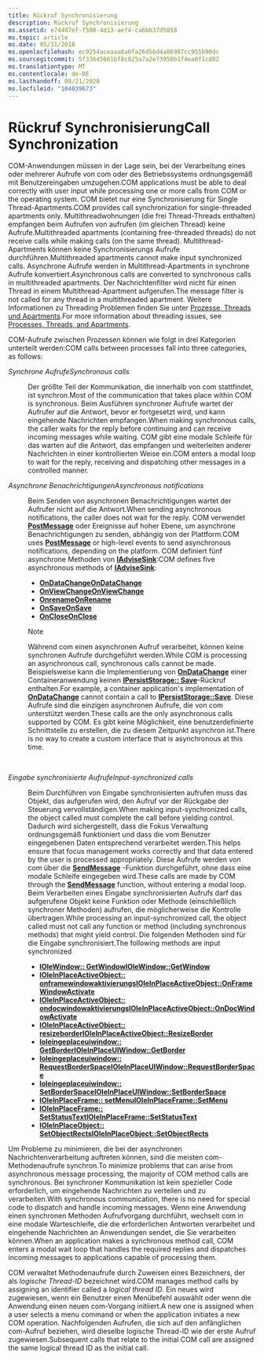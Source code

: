 ```yaml
---
title: Rückruf Synchronisierung
description: Rückruf Synchronisierung
ms.assetid: e74407ef-f500-4d13-aef4-ca6bb37d5858
ms.topic: article
ms.date: 05/31/2018
ms.openlocfilehash: ec9254aceaaa8a6fa26d56d4a86987cc955b90dc
ms.sourcegitcommit: 5f33645661bf8c825a7a2e73950b1f4ea0f1cd82
ms.translationtype: MT
ms.contentlocale: de-DE
ms.lasthandoff: 08/21/2020
ms.locfileid: "104039673"
---
```

# <a name="call-synchronization"></a><span data-ttu-id="39919-103">Rückruf Synchronisierung</span><span class="sxs-lookup"><span data-stu-id="39919-103">Call Synchronization</span></span>

<span data-ttu-id="39919-104">COM-Anwendungen müssen in der Lage sein, bei der Verarbeitung eines oder mehrerer Aufrufe von com oder des Betriebssystems ordnungsgemäß mit Benutzereingaben umzugehen.</span><span class="sxs-lookup"><span data-stu-id="39919-104">COM applications must be able to deal correctly with user input while processing one or more calls from COM or the operating system.</span></span> <span data-ttu-id="39919-105">COM bietet nur eine Synchronisierung für Single Thread-Apartments.</span><span class="sxs-lookup"><span data-stu-id="39919-105">COM provides call synchronization for single-threaded apartments only.</span></span> <span data-ttu-id="39919-106">Multithreadwohnungen (die frei Thread-Threads enthalten) empfangen beim Aufrufen von aufrufen (im gleichen Thread) keine Aufrufe.</span><span class="sxs-lookup"><span data-stu-id="39919-106">Multithreaded apartments (containing free-threaded threads) do not receive calls while making calls (on the same thread).</span></span> <span data-ttu-id="39919-107">Multithread-Apartments können keine Synchronisierungs Aufrufe durchführen.</span><span class="sxs-lookup"><span data-stu-id="39919-107">Multithreaded apartments cannot make input synchronized calls.</span></span> <span data-ttu-id="39919-108">Asynchrone Aufrufe werden in Multithread-Apartments in synchrone Aufrufe konvertiert.</span><span class="sxs-lookup"><span data-stu-id="39919-108">Asynchronous calls are converted to synchronous calls in multithreaded apartments.</span></span> <span data-ttu-id="39919-109">Der Nachrichtenfilter wird nicht für einen Thread in einem Multithread-Apartment aufgerufen.</span><span class="sxs-lookup"><span data-stu-id="39919-109">The message filter is not called for any thread in a multithreaded apartment.</span></span> <span data-ttu-id="39919-110">Weitere Informationen zu Threading Problemen finden Sie unter [Prozesse, Threads und Apartments](processes--threads--and-apartments.md).</span><span class="sxs-lookup"><span data-stu-id="39919-110">For more information about threading issues, see [Processes, Threads, and Apartments](processes--threads--and-apartments.md).</span></span>

<span data-ttu-id="39919-111">COM-Aufrufe zwischen Prozessen können wie folgt in drei Kategorien unterteilt werden:</span><span class="sxs-lookup"><span data-stu-id="39919-111">COM calls between processes fall into three categories, as follows:</span></span>

<dl> <dt>

<span data-ttu-id="39919-112"><span id="Synchronous_calls"></span><span id="synchronous_calls"></span><span id="SYNCHRONOUS_CALLS"></span>*Synchrone Aufrufe*</span><span class="sxs-lookup"><span data-stu-id="39919-112"><span id="Synchronous_calls"></span><span id="synchronous_calls"></span><span id="SYNCHRONOUS_CALLS"></span>*Synchronous calls*</span></span>
</dt> <dd>

<span data-ttu-id="39919-113">Der größte Teil der Kommunikation, die innerhalb von com stattfindet, ist synchron.</span><span class="sxs-lookup"><span data-stu-id="39919-113">Most of the communication that takes place within COM is synchronous.</span></span> <span data-ttu-id="39919-114">Beim Ausführen synchroner Aufrufe wartet der Aufrufer auf die Antwort, bevor er fortgesetzt wird, und kann eingehende Nachrichten empfangen.</span><span class="sxs-lookup"><span data-stu-id="39919-114">When making synchronous calls, the caller waits for the reply before continuing and can receive incoming messages while waiting.</span></span> <span data-ttu-id="39919-115">COM gibt eine modale Schleife für das warten auf die Antwort, das empfangen und weiterleiten anderer Nachrichten in einer kontrollierten Weise ein.</span><span class="sxs-lookup"><span data-stu-id="39919-115">COM enters a modal loop to wait for the reply, receiving and dispatching other messages in a controlled manner.</span></span>

</dd> <dt>

<span data-ttu-id="39919-116"><span id="Asynchronous_notifications"></span><span id="asynchronous_notifications"></span><span id="ASYNCHRONOUS_NOTIFICATIONS"></span>*Asynchrone Benachrichtigungen*</span><span class="sxs-lookup"><span data-stu-id="39919-116"><span id="Asynchronous_notifications"></span><span id="asynchronous_notifications"></span><span id="ASYNCHRONOUS_NOTIFICATIONS"></span>*Asynchronous notifications*</span></span>
</dt> <dd>

<span data-ttu-id="39919-117">Beim Senden von asynchronen Benachrichtigungen wartet der Aufrufer nicht auf die Antwort.</span><span class="sxs-lookup"><span data-stu-id="39919-117">When sending asynchronous notifications, the caller does not wait for the reply.</span></span> <span data-ttu-id="39919-118">COM verwendet [**PostMessage**](/windows/win32/api/winuser/nf-winuser-postmessagea) oder Ereignisse auf hoher Ebene, um asynchrone Benachrichtigungen zu senden, abhängig von der Plattform.</span><span class="sxs-lookup"><span data-stu-id="39919-118">COM uses [**PostMessage**](/windows/win32/api/winuser/nf-winuser-postmessagea) or high-level events to send asynchronous notifications, depending on the platform.</span></span> <span data-ttu-id="39919-119">COM definiert fünf asynchrone Methoden von [**IAdviseSink**](/windows/desktop/api/ObjIdl/nn-objidl-iadvisesink):</span><span class="sxs-lookup"><span data-stu-id="39919-119">COM defines five asynchronous methods of [**IAdviseSink**](/windows/desktop/api/ObjIdl/nn-objidl-iadvisesink):</span></span>

-   [<span data-ttu-id="39919-120">**OnDataChange**</span><span class="sxs-lookup"><span data-stu-id="39919-120">**OnDataChange**</span></span>](/windows/desktop/api/ObjIdl/nf-objidl-iadvisesink-ondatachange)
-   [<span data-ttu-id="39919-121">**OnViewChange**</span><span class="sxs-lookup"><span data-stu-id="39919-121">**OnViewChange**</span></span>](/windows/desktop/api/ObjIdl/nf-objidl-iadvisesink-onviewchange)
-   [<span data-ttu-id="39919-122">**Onrename**</span><span class="sxs-lookup"><span data-stu-id="39919-122">**OnRename**</span></span>](/windows/desktop/api/ObjIdl/nf-objidl-iadvisesink-onrename)
-   [<span data-ttu-id="39919-123">**OnSave**</span><span class="sxs-lookup"><span data-stu-id="39919-123">**OnSave**</span></span>](/windows/desktop/api/ObjIdl/nf-objidl-iadvisesink-onsave)
-   [<span data-ttu-id="39919-124">**OnClose**</span><span class="sxs-lookup"><span data-stu-id="39919-124">**OnClose**</span></span>](/windows/desktop/api/ObjIdl/nf-objidl-iadvisesink-onclose)

> [!Note]  
> <span data-ttu-id="39919-125">Während com einen asynchronen Aufruf verarbeitet, können keine synchronen Aufrufe durchgeführt werden.</span><span class="sxs-lookup"><span data-stu-id="39919-125">While COM is processing an asynchronous call, synchronous calls cannot be made.</span></span> <span data-ttu-id="39919-126">Beispielsweise kann die Implementierung von [**OnDataChange**](/windows/desktop/api/ObjIdl/nf-objidl-iadvisesink-ondatachange) einer Containeranwendung keinen [**IPersistStorage:: Save**](/windows/desktop/api/ObjIdl/nf-objidl-ipersiststorage-save)-Rückruf enthalten.</span><span class="sxs-lookup"><span data-stu-id="39919-126">For example, a container application's implementation of [**OnDataChange**](/windows/desktop/api/ObjIdl/nf-objidl-iadvisesink-ondatachange) cannot contain a call to [**IPersistStorage::Save**](/windows/desktop/api/ObjIdl/nf-objidl-ipersiststorage-save).</span></span> <span data-ttu-id="39919-127">Diese Aufrufe sind die einzigen asynchronen Aufrufe, die von com unterstützt werden.</span><span class="sxs-lookup"><span data-stu-id="39919-127">These calls are the only asynchronous calls supported by COM.</span></span> <span data-ttu-id="39919-128">Es gibt keine Möglichkeit, eine benutzerdefinierte Schnittstelle zu erstellen, die zu diesem Zeitpunkt asynchron ist.</span><span class="sxs-lookup"><span data-stu-id="39919-128">There is no way to create a custom interface that is asynchronous at this time.</span></span>

 

</dd> <dt>

<span data-ttu-id="39919-129"><span id="Input-synchronized_calls"></span><span id="input-synchronized_calls"></span><span id="INPUT-SYNCHRONIZED_CALLS"></span>*Eingabe synchronisierte Aufrufe*</span><span class="sxs-lookup"><span data-stu-id="39919-129"><span id="Input-synchronized_calls"></span><span id="input-synchronized_calls"></span><span id="INPUT-SYNCHRONIZED_CALLS"></span>*Input-synchronized calls*</span></span>
</dt> <dd>

<span data-ttu-id="39919-130">Beim Durchführen von Eingabe synchronisierten aufrufen muss das Objekt, das aufgerufen wird, den Aufruf vor der Rückgabe der Steuerung vervollständigen.</span><span class="sxs-lookup"><span data-stu-id="39919-130">When making input-synchronized calls, the object called must complete the call before yielding control.</span></span> <span data-ttu-id="39919-131">Dadurch wird sichergestellt, dass die Fokus Verwaltung ordnungsgemäß funktioniert und dass die vom Benutzer eingegebenen Daten entsprechend verarbeitet werden.</span><span class="sxs-lookup"><span data-stu-id="39919-131">This helps ensure that focus management works correctly and that data entered by the user is processed appropriately.</span></span> <span data-ttu-id="39919-132">Diese Aufrufe werden von com über die [**SendMessage**](/windows/win32/api/winuser/nf-winuser-sendmessage) -Funktion durchgeführt, ohne dass eine modale Schleife eingegeben wird.</span><span class="sxs-lookup"><span data-stu-id="39919-132">These calls are made by COM through the [**SendMessage**](/windows/win32/api/winuser/nf-winuser-sendmessage) function, without entering a modal loop.</span></span> <span data-ttu-id="39919-133">Beim Verarbeiten eines Eingabe synchronisierten Aufrufs darf das aufgerufene Objekt keine Funktion oder Methode (einschließlich synchroner Methoden) aufrufen, die möglicherweise die Kontrolle übertragen.</span><span class="sxs-lookup"><span data-stu-id="39919-133">While processing an input-synchronized call, the object called must not call any function or method (including synchronous methods) that might yield control.</span></span> <span data-ttu-id="39919-134">Die folgenden Methoden sind für die Eingabe synchronisiert.</span><span class="sxs-lookup"><span data-stu-id="39919-134">The following methods are input synchronized</span></span>

-   [<span data-ttu-id="39919-135">**IOleWindow:: GetWindow**</span><span class="sxs-lookup"><span data-stu-id="39919-135">**IOleWindow::GetWindow**</span></span>](/windows/desktop/api/OleIdl/nf-oleidl-iolewindow-getwindow)
-   [<span data-ttu-id="39919-136">**IOleInPlaceActiveObject:: onframewindowaktivierungs**</span><span class="sxs-lookup"><span data-stu-id="39919-136">**IOleInPlaceActiveObject::OnFrameWindowActivate**</span></span>](/windows/desktop/api/OleIdl/nf-oleidl-ioleinplaceactiveobject-onframewindowactivate)
-   [<span data-ttu-id="39919-137">**IOleInPlaceActiveObject:: ondocwindowaktivierungs**</span><span class="sxs-lookup"><span data-stu-id="39919-137">**IOleInPlaceActiveObject::OnDocWindowActivate**</span></span>](/windows/desktop/api/OleIdl/nf-oleidl-ioleinplaceactiveobject-ondocwindowactivate)
-   [<span data-ttu-id="39919-138">**IOleInPlaceActiveObject:: resizeborder**</span><span class="sxs-lookup"><span data-stu-id="39919-138">**IOleInPlaceActiveObject::ResizeBorder**</span></span>](/windows/desktop/api/OleIdl/nf-oleidl-ioleinplaceactiveobject-resizeborder)
-   [<span data-ttu-id="39919-139">**Ioleingeplaceuiwindow:: GetBorder**</span><span class="sxs-lookup"><span data-stu-id="39919-139">**IOleInPlaceUIWindow::GetBorder**</span></span>](/windows/desktop/api/OleIdl/nf-oleidl-ioleinplaceuiwindow-getborder)
-   [<span data-ttu-id="39919-140">**Ioleingeplaceuiwindow:: RequestBorderSpace**</span><span class="sxs-lookup"><span data-stu-id="39919-140">**IOleInPlaceUIWindow::RequestBorderSpace**</span></span>](/windows/desktop/api/OleIdl/nf-oleidl-ioleinplaceuiwindow-requestborderspace)
-   [<span data-ttu-id="39919-141">**Ioleingeplaceuiwindow:: SetBorderSpace**</span><span class="sxs-lookup"><span data-stu-id="39919-141">**IOleInPlaceUIWindow::SetBorderSpace**</span></span>](/windows/desktop/api/OleIdl/nf-oleidl-ioleinplaceuiwindow-setborderspace)
-   [<span data-ttu-id="39919-142">**IOleInPlaceFrame:: setMenu**</span><span class="sxs-lookup"><span data-stu-id="39919-142">**IOleInPlaceFrame::SetMenu**</span></span>](/windows/desktop/api/OleIdl/nf-oleidl-ioleinplaceframe-setmenu)
-   [<span data-ttu-id="39919-143">**IOleInPlaceFrame:: SetStatusText**</span><span class="sxs-lookup"><span data-stu-id="39919-143">**IOleInPlaceFrame::SetStatusText**</span></span>](/windows/desktop/api/OleIdl/nf-oleidl-ioleinplaceframe-setstatustext)
-   [<span data-ttu-id="39919-144">**IOleInPlaceObject:: SetObjectRects**</span><span class="sxs-lookup"><span data-stu-id="39919-144">**IOleInPlaceObject::SetObjectRects**</span></span>](/windows/desktop/api/OleIdl/nf-oleidl-ioleinplaceobject-setobjectrects)

</dd> </dl>

<span data-ttu-id="39919-145">Um Probleme zu minimieren, die bei der asynchronen Nachrichtenverarbeitung auftreten können, sind die meisten com-Methodenaufrufe synchron.</span><span class="sxs-lookup"><span data-stu-id="39919-145">To minimize problems that can arise from asynchronous message processing, the majority of COM method calls are synchronous.</span></span> <span data-ttu-id="39919-146">Bei synchroner Kommunikation ist kein spezieller Code erforderlich, um eingehende Nachrichten zu verteilen und zu verarbeiten.</span><span class="sxs-lookup"><span data-stu-id="39919-146">With synchronous communication, there is no need for special code to dispatch and handle incoming messages.</span></span> <span data-ttu-id="39919-147">Wenn eine Anwendung einen synchronen Methoden Aufrufvorgang durchführt, wechselt com in eine modale Warteschleife, die die erforderlichen Antworten verarbeitet und eingehende Nachrichten an Anwendungen sendet, die Sie verarbeiten können.</span><span class="sxs-lookup"><span data-stu-id="39919-147">When an application makes a synchronous method call, COM enters a modal wait loop that handles the required replies and dispatches incoming messages to applications capable of processing them.</span></span>

<span data-ttu-id="39919-148">COM verwaltet Methodenaufrufe durch Zuweisen eines Bezeichners, der als *logische Thread-ID* bezeichnet wird.</span><span class="sxs-lookup"><span data-stu-id="39919-148">COM manages method calls by assigning an identifier called a *logical thread ID*.</span></span> <span data-ttu-id="39919-149">Ein neues wird zugewiesen, wenn ein Benutzer einen Menübefehl auswählt oder wenn die Anwendung einen neuen com-Vorgang initiiert.</span><span class="sxs-lookup"><span data-stu-id="39919-149">A new one is assigned when a user selects a menu command or when the application initiates a new COM operation.</span></span> <span data-ttu-id="39919-150">Nachfolgenden Aufrufen, die sich auf den anfänglichen com-Aufruf beziehen, wird dieselbe logische Thread-ID wie der erste Aufruf zugewiesen.</span><span class="sxs-lookup"><span data-stu-id="39919-150">Subsequent calls that relate to the initial COM call are assigned the same logical thread ID as the initial call.</span></span>

 

 